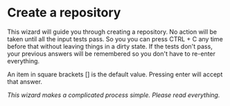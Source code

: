 # Create a repository

This wizard will guide you through creating a repository. No action will be taken until all the input tests pass. So you you can press CTRL + C any time before that without leaving things in a dirty state. If the tests don't pass, your previous answers will be remembered so you don't have to re-enter everything.

An item in square brackets [] is the default value. Pressing enter will accept that answer.

*This wizard makes a complicated process simple. Please read everything.*
